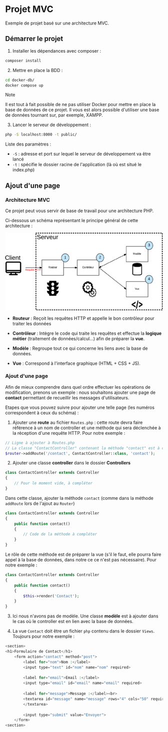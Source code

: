# Projet MVC

Exemple de projet basé sur une architecture MVC.

## Démarrer le projet

1. Installer les dépendances avec composer :
```bash
composer install
```

2. Mettre en place la BDD :
```bash
cd docker-db/
docker compose up
```

> [!NOTE]  
> Il est tout à fait possible de ne pas utiliser Docker pour mettre en place la base de données de ce projet.
> Il vous est alors possible d'utiliser une base de données tournant sur, par exemple, XAMPP.

3. Lancer le serveur de développement :
```bash
php -S localhost:8000 -t public/
```
Liste des paramètres :
- `-S` : adresse et port sur lequel le serveur de développement va être lancé
- `-t` : spécifie le dossier racine de l'application (là où est situé le index.php)

## Ajout d'une page

### Architecture MVC 
Ce projet peut vous servir de base de travail pour une architecture PHP.

Ci-dessous un schéma représentant le principe général de cette architecture :

![Schéma MVC](schema-mvc.svg)

- **Routeur** :
Reçoit les requêtes HTTP et appelle le bon contrôleur pour traiter les données

- **Contrôleur** :
Intègre le code qui traite les requêtes et effectue la **logique métier** (traitement de données/calcul…) afin de préparer la **vue**.

- **Modèle** :
Regroupe tout ce qui concerne les liens avec la base de données.

- **Vue** :
Correspond à l'interface graphique (HTML + CSS + JS).

### Ajout d'une page

Afin de mieux comprendre dans quel ordre effectuer les opérations de modification, prenons un exemple : nous souhaitons ajouter une page de **contact** permettant de recueillir les messages d'utilisateurs.

Etapes que vous pouvez suivre pour ajouter une telle page (les numéros correspondent à ceux du schéma) :

1. Ajouter une **route** au fichier `Routes.php` : cette route devra faire référence à un nom de controller et une méthode qui sera déclenchée à la réception d'une requête HTTP.
Pour notre exemple :
```php
// Ligne à ajouter à Routes.php
// La classe "ContactController" contenant la méthode "contact" est à créer
$router->addRoute('/contact', ContactController::class, 'contact');
```

2. Ajouter une classe **controller** dans le dossier **Controllers**
```php
class ContactController extends Controller 
{
    // Pour le moment vide, à compléter
}
```
Dans cette classe, ajouter la méthode `contact` (comme dans la méthode `addRoute` lors de l'ajout au `Router`)
```php
class ContactController extends Controller 
{
    public function contact()
    {
        // Code de la méthode à compléter
    }
}
```

Le rôle de cette méthode est de préparer la vue (s'il le faut, elle pourra faire appel à la base de données, dans notre ce ce n'est pas nécessaire).
Pour notre exemple :
```php
class ContactController extends Controller 
{
    public function contact()
    {
        $this->render('Contact');
    }
}
```

3. Ici nous n'avons pas de modèle. Une classe **modèle** est à ajouter dans le cas où le controller est en lien avec la base de données.

4. La vue `Contact` doit être un fichier `php` contenu dans le dossier `Views`.
Toujours pour notre exemple :
```php
<section>
<h1>Formulaire de Contact</h1>
    <form action="contact" method="post">
        <label for="nom">Nom :</label>
        <input type="text" id="nom" name="nom" required>

        <label for="email">Email :</label>
        <input type="email" id="email" name="email" required>

        <label for="message">Message :</label><br>
        <textarea id="message" name="message" rows="4" cols="50" required>
        </textarea>

        <input type="submit" value="Envoyer">
    </form>
<section>
```
